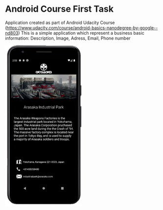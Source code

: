 # Android Course First Task
Application created as part of Android Udacity Course (https://www.udacity.com/course/android-basics-nanodegree-by-google--nd803)
This is a simple application which represent a business basic information: Description, Image, Adress, Email, Phone number

<img src="https://github.com/Bonuseto/AndroidCourseFirstTask/blob/master/mobile%20app.PNG" width="250">
